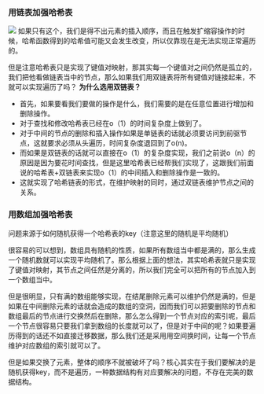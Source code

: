 ### 用链表加强哈希表
![](https://pic1.imgdb.cn/item/67f7330c88c538a9b5c83068.jpg)
如果只有这个，我们是得不出元素的插入顺序，而且在触发扩缩容操作的时候，哈希函数得到的哈希值可能又会发生改变，所以仅靠现在是无法实现正常遍历的。

但是注意哈希表只是实现了键值对映射，那其实每一个键值对之间仍然是孤立的，我们把他看做链表当中的节点，那么如果我们用双链表将所有键值对链接起来，不就可以实现遍历了吗？
**为什么选用双链表？**

- 首先，如果要看我们要做的操作是什么，我们需要的是在任意位置进行增加和删除操作。
- 对于查找和修改哈希表已经在o（1）的时间复杂度上做到了。
- 对于中间的节点的删除和插入操作如果是单链表的话就必须要访问到前驱节点，这就要求必须从头遍历，时间复杂度退回到了o(n)。
- 而如果是双链表的话就可以直接在o（1）的复杂度实现，我们之前说o（n）的原因是因为要花时间查找，但是这里哈希表已经帮我们实现了，这跟我们前面说的哈希表+双链表来实现o（1）的中间插入和删除操作是一致的。
- 这就实现了哈希链表的形式，在维护映射的同时，通过双链表维护节点之间的关系。
### 用数组加强哈希表
问题来源于如何随机获得一个哈希表的key（注意这里的随机是平均随机）

很容易的可以想到，数组具有随机的性质，如果所有数组当中都是满的，那么生成一个随机数就可以实现平均随机了。那么根据上面的想法，其实哈希表就只是实现了键值对映射，其节点之间任然是分离的，所以我们完全可以把所有的节点加入到一个数组当中。

但是很明显，只有满的数组能够实现，在结尾删除元素可以维护仍然是满的，但是如果在中间删除元素的话就会造成的数组的空洞，因而我们可以把要删除的节点和数组最后的节点进行交换然后在删除，那么怎么得到一个节点对应的索引呢，最后一个节点很容易只要我们拿到数组的长度就可以了，但是对于中间的呢？如果要遍历得到的话还不如直接迁移数据，那么我们还是采用用空间换时间，让每一个节点维护对应数组的索引就可以了。

但是如果交换了元素，整体的顺序不就被破坏了吗？核心其实在于我们要解决的是随机获得key，而不是遍历，一种数据结构有对应要解决的问题，不存在完美的数据结构。